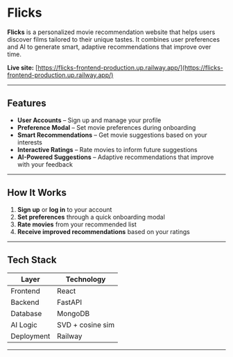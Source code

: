 
# Flicks

**Flicks** is a personalized movie recommendation website that helps users discover films tailored to their unique tastes. It combines user preferences and AI to generate smart, adaptive recommendations that improve over time.

**Live site:** [https://flicks-frontend-production.up.railway.app/](https://flicks-frontend-production.up.railway.app/)

---

## Features

- **User Accounts** – Sign up and manage your profile
- **Preference Modal** – Set movie preferences during onboarding
- **Smart Recommendations** – Get movie suggestions based on your interests
- **Interactive Ratings** – Rate movies to inform future suggestions
- **AI-Powered Suggestions** – Adaptive recommendations that improve with your feedback

---

## How It Works

1. **Sign up** or **log in** to your account
2. **Set preferences** through a quick onboarding modal
3. **Rate movies** from your recommended list
4. **Receive improved recommendations** based on your ratings

---

## Tech Stack

| Layer       | Technology      |
|-------------|-----------------|
| Frontend    | React           |
| Backend     | FastAPI         |
| Database    | MongoDB         |
| AI Logic    | SVD + cosine sim|
| Deployment  | Railway         |

---
